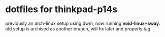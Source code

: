 # dotfiles for thinkpad-p14s
previously an arch-linux setup using dwm, now running **void-linux+sway**. 
old setup is archived as another branch, will fix later and properly tag.

